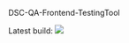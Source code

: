 DSC-QA-Frontend-TestingTool

Latest build: ![](https://github.com/radumarinoiu/DSC-QA-Frontend-TestingTool/workflows/Python%20application/badge.svg)
